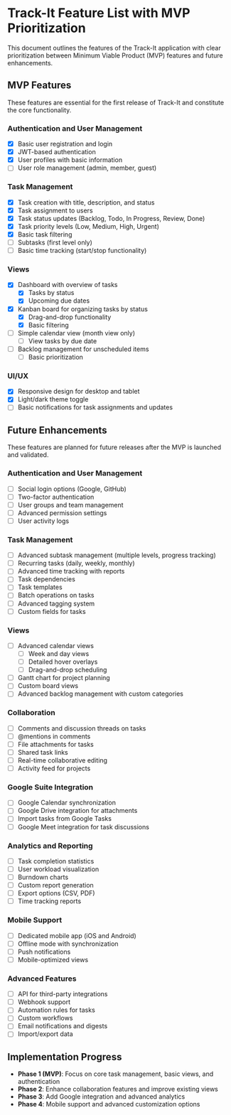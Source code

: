 # Track-It Feature List with MVP Prioritization

This document outlines the features of the Track-It application with clear prioritization between Minimum Viable Product (MVP) features and future enhancements.

## MVP Features

These features are essential for the first release of Track-It and constitute the core functionality.

### Authentication and User Management
- [x] Basic user registration and login
- [x] JWT-based authentication
- [x] User profiles with basic information
- [ ] User role management (admin, member, guest)

### Task Management
- [x] Task creation with title, description, and status
- [x] Task assignment to users
- [x] Task status updates (Backlog, Todo, In Progress, Review, Done)
- [x] Task priority levels (Low, Medium, High, Urgent)
- [x] Basic task filtering
- [ ] Subtasks (first level only)
- [ ] Basic time tracking (start/stop functionality)

### Views
- [x] Dashboard with overview of tasks
  - [x] Tasks by status
  - [x] Upcoming due dates
- [x] Kanban board for organizing tasks by status
  - [x] Drag-and-drop functionality
  - [x] Basic filtering
- [ ] Simple calendar view (month view only)
  - [ ] View tasks by due date
- [ ] Backlog management for unscheduled items
  - [ ] Basic prioritization

### UI/UX
- [x] Responsive design for desktop and tablet
- [x] Light/dark theme toggle
- [ ] Basic notifications for task assignments and updates

## Future Enhancements

These features are planned for future releases after the MVP is launched and validated.

### Authentication and User Management
- [ ] Social login options (Google, GitHub)
- [ ] Two-factor authentication
- [ ] User groups and team management
- [ ] Advanced permission settings
- [ ] User activity logs

### Task Management
- [ ] Advanced subtask management (multiple levels, progress tracking)
- [ ] Recurring tasks (daily, weekly, monthly)
- [ ] Advanced time tracking with reports
- [ ] Task dependencies
- [ ] Task templates
- [ ] Batch operations on tasks
- [ ] Advanced tagging system
- [ ] Custom fields for tasks

### Views
- [ ] Advanced calendar views
  - [ ] Week and day views
  - [ ] Detailed hover overlays
  - [ ] Drag-and-drop scheduling
- [ ] Gantt chart for project planning
- [ ] Custom board views
- [ ] Advanced backlog management with custom categories

### Collaboration
- [ ] Comments and discussion threads on tasks
- [ ] @mentions in comments
- [ ] File attachments for tasks
- [ ] Shared task links
- [ ] Real-time collaborative editing
- [ ] Activity feed for projects

### Google Suite Integration
- [ ] Google Calendar synchronization
- [ ] Google Drive integration for attachments
- [ ] Import tasks from Google Tasks
- [ ] Google Meet integration for task discussions

### Analytics and Reporting
- [ ] Task completion statistics
- [ ] User workload visualization
- [ ] Burndown charts
- [ ] Custom report generation
- [ ] Export options (CSV, PDF)
- [ ] Time tracking reports

### Mobile Support
- [ ] Dedicated mobile app (iOS and Android)
- [ ] Offline mode with synchronization
- [ ] Push notifications
- [ ] Mobile-optimized views

### Advanced Features
- [ ] API for third-party integrations
- [ ] Webhook support
- [ ] Automation rules for tasks
- [ ] Custom workflows
- [ ] Email notifications and digests
- [ ] Import/export data

## Implementation Progress

- **Phase 1 (MVP)**: Focus on core task management, basic views, and authentication
- **Phase 2**: Enhance collaboration features and improve existing views
- **Phase 3**: Add Google integration and advanced analytics
- **Phase 4**: Mobile support and advanced customization options